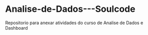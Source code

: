 # Analise-de-Dados---Soulcode
Repositorio para anexar atividades do curso de Analise de Dados e Dashboard
